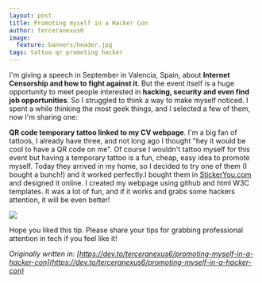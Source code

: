 ```yaml
---
layout: post
title: Promoting myself in a Hacker Con
author: terceranexus6
image:
  feature: banners/header.jpg
tags: tattoo qr promoting hacker
---
```


I'm giving a speech in September in Valencia, Spain, about **Internet Censorship and how to fight against it**. But the event itself is a huge opportunity to meet people interested in **hacking, security and even find job opportunities**. So I struggled to think a way to make myself noticed. I spent a while thinking the most geek things, and I selected a few of them, now I'm sharing one:

**QR code temporary tattoo linked to my CV webpage**. I'm a big fan of tattoos, I already have three, and not long ago I thought "hey it would be cool to have a QR code on me". Of course I wouldn't tattoo myself for this event but having a temporary tattoo is a fun, cheap, easy idea to promote myself. Today they arrived in my home, so I decided to try one of them (I bought a bunch!) and it worked perfectly.I bought them in [StickerYou.com](https://www.stickeryou.com/) and designed it online. I created my webpage using github and html W3C templates. It was a lot of fun, and if it works and grabs some hackers attention, it will be even better!

<img src="{{ site.url }}/assets/images/dev.to/21040894_353185488428024_1852579150368342016_n.jpg" style="display: block; margin: 0 auto;">

Hope you liked this tip. Please share your tips for grabbing professional attention in tech if you feel like it!

*Originally written in: [https://dev.to/terceranexus6/promoting-myself-in-a-hacker-con](https://dev.to/terceranexus6/promoting-myself-in-a-hacker-con)*
